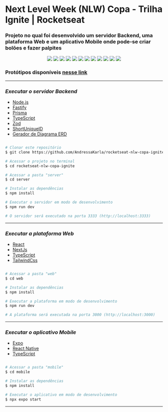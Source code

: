 # Next Level Week (NLW) Copa - Trilha Ignite | Rocketseat 

### Projeto no qual foi desenvolvido um servidor Backend, uma plataforma Web e um aplicativo Mobile onde pode-se criar bolões e fazer palpites


<p align="center">
  <img src="https://img.shields.io/badge/JavaScript-323330?style=for-the-badge&logo=javascript&logoColor=F7DF1E">
  <img src="https://img.shields.io/badge/TypeScript-007ACC?style=for-the-badge&logo=typescript&logoColor=white"/>
  <img src="https://img.shields.io/badge/next.js-000000?style=for-the-badge&logo=nextdotjs&logoColor=white"><img>
  <img src="https://img.shields.io/badge/Tailwind_CSS-38B2AC?style=for-the-badge&logo=tailwind-css&logoColor=white"/>
  <img src="https://img.shields.io/badge/Node.js-339933?style=for-the-badge&logo=nodedotjs&logoColor=white"/>
  <img src="https://img.shields.io/badge/React-20232A?style=for-the-badge&logo=react&logoColor=61DAFB"/>
  <img src="https://img.shields.io/badge/React_Native-20232A?style=for-the-badge&logo=react&logoColor=61DAFB"/>
  <img src="https://img.shields.io/badge/Expo-1B1F23?style=for-the-badge&logo=expo&logoColor=white"/>
  <img src="https://img.shields.io/badge/HTML5-E34F26?style=for-the-badge&logo=html5&logoColor=white"/>
  <img src="https://img.shields.io/badge/CSS3-1572B6?style=for-the-badge&logo=css3&logoColor=white"/>
  <img src="https://img.shields.io/badge/Prisma-3982CE?style=for-the-badge&logo=Prisma&logoColor=white"/>
  <img src="https://img.shields.io/badge/SQLite-07405E?style=for-the-badge&logo=sqlite&logoColor=white"/>
</p>

### Protótipos disponíveis [nesse link](https://www.figma.com/community/file/1169028343875283461)

-------------------------------------------------------------------
### _Executar o servidor Backend_
- [Node.js](https://nodejs.org/en/)
- [Fastify](https://www.fastify.io/docs/latest/Guides/Getting-Started/)
- [Prisma](https://www.prisma.io/)
- [TypeScript](https://www.typescriptlang.org/)
- [Zod](https://www.npmjs.com/package/zod)
- [ShortUniqueID](https://www.npmjs.com/package/short-unique-id)
- [Gerador de Diagrama ERD](https://www.npmjs.com/package/prisma-erd-generator/)

```bash 

# Clonar este repositório
$ git clone https://github.com/AndressaKarla/rocketseat-nlw-copa-ignite.git

# Acessar o projeto no terminal
$ cd rocketseat-nlw-copa-ignite

# Acessar a pasta "server"
$ cd server

# Instalar as dependências
$ npm install

# Executar o servidor em modo de desenvolvimento
$ npm run dev

# O servidor será executado na porta 3333 (http://localhost:3333)

```
-------------------------------------------------------------------
### _Executar a plataforma Web_
- [React](https://pt-br.reactjs.org/)
- [NextJs](https://nextjs.org/)
- [TypeScript](https://www.typescriptlang.org/)
- [TailwindCss](https://tailwindcss.com/)

```bash 

# Acessar a pasta "web"
$ cd web

# Instalar as dependências
$ npm install

# Executar a plataforma em modo de desenvolvimento
$ npm run dev

# A plataforma será executada na porta 3000 (http://localhost:3000)

```

-------------------------------------------------------------------
### _Executar o aplicativo Mobile_
- [Expo](https://expo.io/)
- [React Native](https://reactnative.dev/)
- [TypeScript](https://www.typescriptlang.org/)

```bash 

# Acessar a pasta "mobile"
$ cd mobile

# Instalar as dependências
$ npm install

# Executar o aplicativo em modo de desenvolvimento
$ npx expo start

```
-------------------------------------------------------------------
